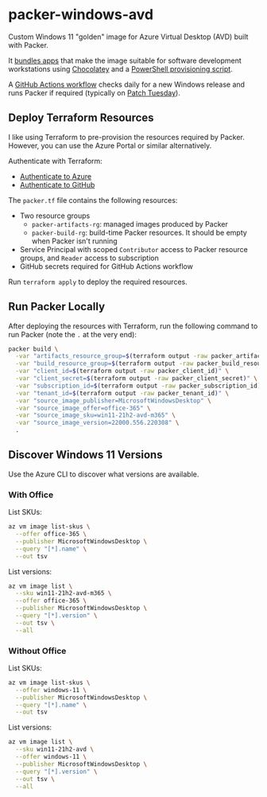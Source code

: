 # packer-windows-avd

Custom Windows 11 "golden" image for Azure Virtual Desktop (AVD) built with Packer.

It [bundles apps](./packages.config) that make the image suitable for software development workstations using [Chocolatey](https://chocolatey.org/) and a [PowerShell provisioning script](./install-azure-powershell.ps1).

A [GitHub Actions workflow](./.github/workflows/packer.yml) checks daily for a new Windows release and runs Packer if required (typically on [Patch Tuesday](https://docs.microsoft.com/en-us/windows/deployment/update/quality-updates#quality-updates)).

## Deploy Terraform Resources

I like using Terraform to pre-provision the resources required by Packer. However, you can use the Azure Portal or similar alternatively.

Authenticate with Terraform:

- [Authenticate to Azure](https://registry.terraform.io/providers/hashicorp/azurerm/latest/docs#authenticating-to-azure)
- [Authenticate to GitHub](https://registry.terraform.io/providers/integrations/github/latest/docs#authentication)

The `packer.tf` file contains the following resources:

- Two resource groups
  - `packer-artifacts-rg`: managed images produced by Packer
  - `packer-build-rg`: build-time Packer resources. It should be empty when Packer isn't running
- Service Principal with scoped `Contributor` access to Packer resource groups, and `Reader` access to subscription
- GitHub secrets required for GitHub Actions workflow

Run `terraform apply` to deploy the required resources.

## Run Packer Locally

After deploying the resources with Terraform, run the following command to run Packer (note the `.` at the very end):

```bash
packer build \
  -var "artifacts_resource_group=$(terraform output -raw packer_artifacts_resource_group)" \
  -var "build_resource_group=$(terraform output -raw packer_build_resource_group)" \
  -var "client_id=$(terraform output -raw packer_client_id)" \
  -var "client_secret=$(terraform output -raw packer_client_secret)" \
  -var "subscription_id=$(terraform output -raw packer_subscription_id)" \
  -var "tenant_id=$(terraform output -raw packer_tenant_id)" \
  -var "source_image_publisher=MicrosoftWindowsDesktop" \
  -var "source_image_offer=office-365" \
  -var "source_image_sku=win11-21h2-avd-m365" \
  -var "source_image_version=22000.556.220308" \
  .
```

## Discover Windows 11 Versions

Use the Azure CLI to discover what versions are available.

### With Office

List SKUs:

```bash
az vm image list-skus \
  --offer office-365 \
  --publisher MicrosoftWindowsDesktop \
  --query "[*].name" \
  --out tsv
```

List versions:

```bash
az vm image list \
  --sku win11-21h2-avd-m365 \
  --offer office-365 \
  --publisher MicrosoftWindowsDesktop \
  --query "[*].version" \
  --out tsv \
  --all
```

### Without Office

List SKUs:

```bash
az vm image list-skus \
  --offer windows-11 \
  --publisher MicrosoftWindowsDesktop \
  --query "[*].name" \
  --out tsv
```

List versions:

```bash
az vm image list \
  --sku win11-21h2-avd \
  --offer windows-11 \
  --publisher MicrosoftWindowsDesktop \
  --query "[*].version" \
  --out tsv \
  --all
```
